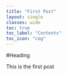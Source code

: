 ```yaml
---
title: "First Post"
layout: single
classes: wide
toc: true
toc_label: "Contents"
toc_icon: "cog"
---
```


#Heading

This is the first post
